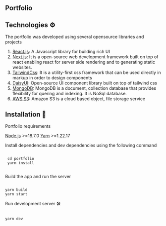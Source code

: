 ## Portfolio

## Technologies :gear:

The portfolio was developed using several opensource libraries and projects

1. [React.js](https://reactjs.org/): A Javascript library for building rich UI
2. [Next.js](https://nextjs.org/): It is a open-source web development framework built on top of react enabling react for server side rendering and to generating static websites.
3. [TailwindCss](https://tailwindcss.com/): It is a utility-first css framework that can be used directly in markup in order to design components
4. [DaisyUI](https://daisyui.com/): Open-source UI component library built on top of tailwind css 
5. [MongoDB](https://www.mongodb.com/): MongoDB is a document, collection database that provides flexibility for quering and indexing. It is NoSql database.
6. [AWS S3](https://aws.amazon.com/s3/): Amazon S3 is a cloud based object, file storage service

## Installation :dvd:

Portfolio requirements

[Node.js](https://nodejs.org/en/) >=18.7.0
[Yarn](https://classic.yarnpkg.com/lang/en/docs/install/#mac-stable) >=1.22.17

Install dependencies and dev dependencies using the following command
```

 cd portfolio
 yarn install
      
```


Build the app and run the server

```

yarn build
yarn start

```

Run development server :hammer_and_wrench:

```

yarn dev

```
